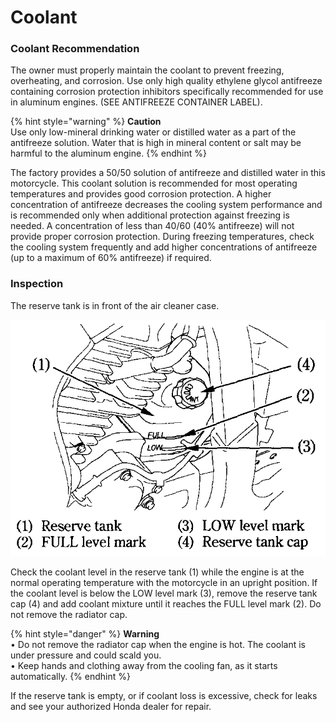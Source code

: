 # Coolant

### Coolant Recommendation

The owner must properly maintain the coolant to prevent freezing, overheating, and corrosion. Use only high quality ethylene glycol antifreeze containing corrosion protection inhibitors specifically recommended for use in aluminum engines. \(SEE ANTIFREEZE CONTAINER LABEL\).

{% hint style="warning" %}
**Caution**  
Use only low-mineral drinking water or distilled water as a part of the antifreeze solution. Water that is high in mineral content or salt may be harmful to the aluminum engine.
{% endhint %}

The factory provides a 50/50 solution of antifreeze and distilled water in this motorcycle. This coolant solution is recommended for most operating temperatures and provides good corrosion protection. A higher concentration of antifreeze decreases the cooling system performance and is recommended only when additional protection against freezing is needed. A concentration of less than 40/60 \(40% antifreeze\) will not provide proper corrosion protection. During freezing temperatures, check the cooling system frequently and add higher concentrations of antifreeze \(up to a maximum of 60% antifreeze\) if required.

### Inspection

The reserve tank is in front of the air cleaner case.

![](../../.gitbook/assets/owners-012.png)

Check the coolant level in the reserve tank \(1\) while the engine is at the normal operating temperature with the motorcycle in an upright position. If the coolant level is below the LOW level mark \(3\), remove the reserve tank cap \(4\) and add coolant mixture until it reaches the FULL level mark \(2\). Do not remove the radiator cap.

{% hint style="danger" %}
**Warning**  
&bull;&nbsp;Do not remove the radiator cap when the engine is hot. The coolant is under pressure and could scald you.  
&bull;&nbsp;Keep hands and clothing away from the cooling fan, as it starts automatically.
{% endhint %}

If the reserve tank is empty, or if coolant loss is excessive, check for leaks and see your authorized Honda dealer for repair.

